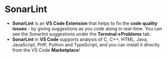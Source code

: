 # SonarLint

- **SonarLint** is an **VS Code Extension** that helps to fix the **code quality issues** - by giving suggestions as you code along in real-time. You can see the Sonarlint suggestions under the **Terminal->Problems** tab. 
- **SonarLint** in **VS Code** supports analysis of C, C++, HTML, Java, JavaScript, PHP, Python and TypeScript, and you can install it directly from the VS Code **Marketplace**!
